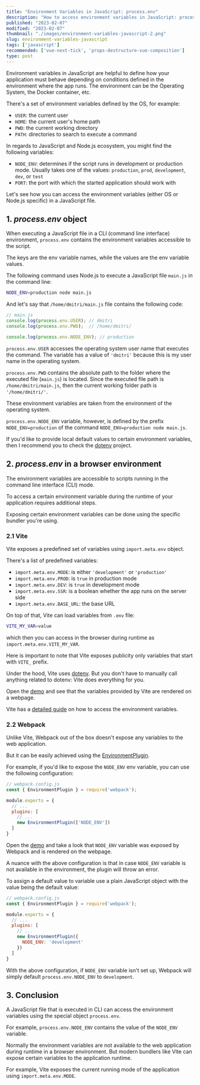 ```yaml
---
title: "Environment Variables in JavaScript: process.env"
description: "How to access environment variables in JavaScript: process.env"  
published: "2023-02-07"
modified: "2023-02-07"
thumbnail: "./images/environment-variables-javascript-2.png"
slug: environment-variables-javascript
tags: ['javascript']
recommended: ['vue-next-tick', 'props-destructure-vue-composition']
type: post
---
```


Environment variables in JavaScript are helpful to define how your application must behave depending on conditions defined in the environment where the app runs. The environment can be the Operating System, the Docker container, etc.  

There's a set of environment variables defined by the OS, for example:

* `USER`: the current user
* `HOME`: the current user's home path
* `PWD`: the current working directory
* `PATH`: directories to search to execute a command

In regards to JavaScript and Node.js ecosystem, you might find the following variables:

* `NODE_ENV`: determines if the script runs in development or production mode. Usually takes one of the values: `production`, `prod`, `development`, `dev`, or `test`
* `PORT`: the port with which the started application should work with

Let's see how you can access the environment variables (either OS or Node.js specific) in a JavaScript file.  

## 1. *process.env* object

When executing a JavaScript file in a CLI (command line interface) environment, `process.env` contains the environment variables accessible to the script.  

The keys are the env variable names, while the values are the env variable values.  

The following command uses Node.js to execute a JavaScript file `main.js` in the command line:

```bash
NODE_ENV=production node main.js
```

And let's say that `/home/dmitri/main.js` file contains the following code:

```javascript
// main.js
console.log(process.env.USER); // dmitri
console.log(process.env.PWD);  // /home/dmitri/

console.log(process.env.NODE_ENV); // production
```

`process.env.USER` accesses the operating system user name that executes the command. The variable has a value of `'dmitri'` because this is my user name in the operating system.  

`process.env.PWD` contains the absolute path to the folder where the executed file (`main.js`) is located. Since the executed file path is `/home/dmitri/main.js`, then the current working folder path is `'/home/dmitri/'`.  

These environment variables are taken from the environment of the operating system.  

`process.env.NODE_ENV` variable, however, is defined by the prefix `NODE_ENV=production` of the command `NODE_ENV=production node main.js`. 

If you'd like to provide local default values to certain environment variables, then I recommend you to check the [dotenv](https://github.com/motdotla/dotenv) project.  

## 2. *process.env* in a browser environment

The environment variables are accessible to scripts running in the command line interface (CLI) mode.  

To access a certain environment variable during the runtime of your application requires additional steps.  

Exposing certain environment variables can be done using the specific bundler you're using.  

### 2.1 Vite

Vite exposes a predefined set of variables using `import.meta.env` object. 

There's a list of predefined variables: 

* `import.meta.env.MODE`: is either `'development'` or `'production'`
* `import.meta.env.PROD`: is `true` in production mode
* `import.meta.env.DEV`: is `true` in development mode
* `import.meta.env.SSR`: is a boolean whether the app runs on the server side
* `import.meta.env.BASE_URL`: the base URL

On top of that, Vite can load variables from `.env` file:

```bash
VITE_MY_VAR=value
```

which then you can access in the browser during runtime as `import.meta.env.VITE_MY_VAR`.  

Here is important to note that Vite exposes publicity only variables that start with `VITE_` prefix.  

Under the hood, Vite uses [dotenv](https://github.com/motdotla/dotenv). But you don't have to manually call anything related to dotenv: Vite does everything for you.

Open the [demo](https://stackblitz.com/edit/vitejs-vite-61fsdd?file=src%2FApp.vue) and see that the variables provided by Vite are rendered on a webpage.  

Vite has a [detailed guide](https://vitejs.dev/guide/env-and-mode.html) on how to access the environment variables.  

### 2.2 Webpack

Unlike Vite, Webpack out of the box doesn't expose any variables to the web application.  

But it can be easily achieved using the [EnvironmentPlugin](https://webpack.js.org/plugins/environment-plugin/).  

For example, if you'd like to expose the `NODE_ENV` env variable, you can use the following configuration:

```javascript {7}
// webpack.config.js
const { EnvironmentPlugin } = require('webpack');

module.exports = {
  // ...
  plugins: [
    // ...
    new EnvironmentPlugin(['NODE_ENV'])
  ]
}
```

Open the [demo](https://stackblitz.com/edit/webpack-5-react-starter-twfbyv?file=src%2Fapp.tsx) and take a look that `NODE_ENV` variable was exposed by Webpack and is rendered on the webpage.  

A nuance with the above configuration is that in case `NODE_ENV` variable is not available in the environment, the plugin will throw an error.  

To assign a default value to variable use a plain JavaScript object with the value being the default value:

```javascript {8}
// webpack.config.js
const { EnvironmentPlugin } = require('webpack');

module.exports = {
  // ...
  plugins: [
    // ...
    new EnvironmentPlugin({
      NODE_ENV: 'development'
    })
  ]
}
``` 

With the above configuration, if `NODE_ENV` variable isn't set up, Webpack will simply default `process.env.NODE_ENV` to `development`.  

## 3. Conclusion

A JavaScript file that is executed in CLI can access the environment variables using the special object `process.env`. 

For example, `process.env.NODE_ENV` contains the value of the `NODE_ENV` variable.  

Normally the environment variables are not available to the web application during runtime in a browser environment. But modern bundlers like Vite can expose certain variables to the application runtime. 

For example, Vite exposes the current running mode of the application using `import.meta.env.MODE`.  